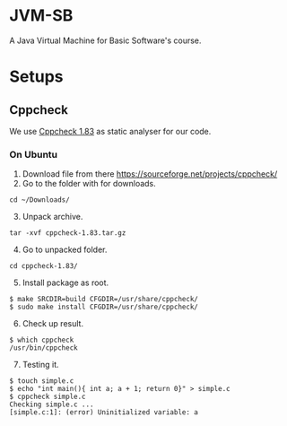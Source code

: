 # JVM-SB

A Java Virtual Machine for Basic Software's course.

# Setups

## Cppcheck

We use [Cppcheck 1.83](http://cppcheck.sourceforge.net/) as static analyser for our code.

### On Ubuntu
1. Download file from there https://sourceforge.net/projects/cppcheck/  
2. Go to the folder with for downloads.
```
cd ~/Downloads/
```
3. Unpack archive.
```
tar -xvf cppcheck-1.83.tar.gz
```
4. Go to unpacked folder. 
```
cd cppcheck-1.83/
```
5. Install package as root.
```
$ make SRCDIR=build CFGDIR=/usr/share/cppcheck/
$ sudo make install CFGDIR=/usr/share/cppcheck/
```
6. Check up result.
```
$ which cppcheck
/usr/bin/cppcheck
```
7. Testing it.
```
$ touch simple.c
$ echo "int main(){ int a; a + 1; return 0}" > simple.c
$ cppcheck simple.c
Checking simple.c ...
[simple.c:1]: (error) Uninitialized variable: a
```
